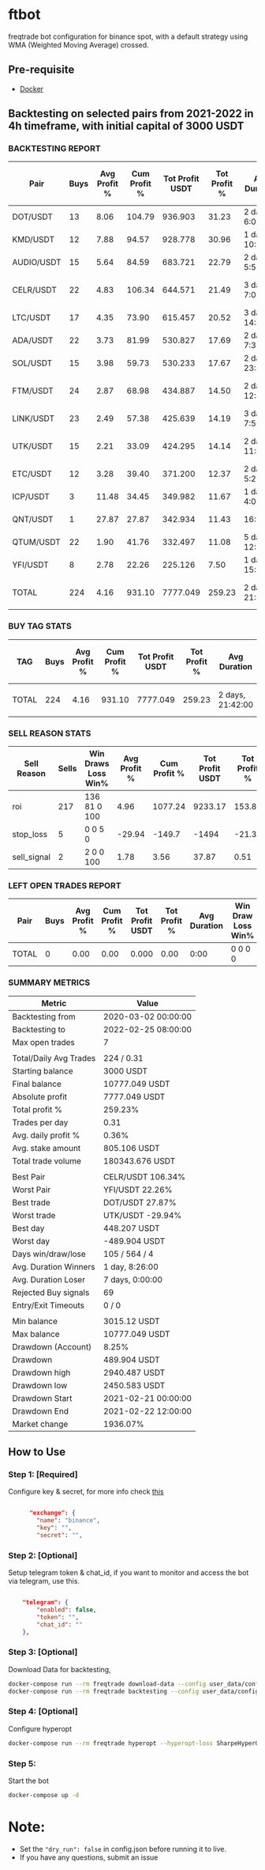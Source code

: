 # ftbot
freqtrade bot configuration for binance spot, with a default strategy using WMA (Weighted Moving Average) crossed.

## Pre-requisite
- [Docker](https://docs.docker.com/get-docker/)

## Backtesting on selected pairs from 2021-2022 in 4h timeframe, with initial capital of 3000 USDT
### BACKTESTING REPORT

|       Pair |   Buys |   Avg Profit % |   Cum Profit % |   Tot Profit USDT |   Tot Profit % |     Avg Duration |   Win  Draw  Loss  Win% |
|------------|--------|----------------|----------------|-------------------|----------------|------------------|-------------------------|
|   DOT/USDT |     13 |           8.06 |         104.79 |           936.903 |          31.23 |  2 days, 6:09:00 |    10     3     0   100 |
|   KMD/USDT |     12 |           7.88 |          94.57 |           928.778 |          30.96 |  1 day, 10:40:00 |     9     3     0   100 |
| AUDIO/USDT |     15 |           5.64 |          84.59 |           683.721 |          22.79 |  2 days, 5:52:00 |     7     8     0   100 |
|  CELR/USDT |     22 |           4.83 |         106.34 |           644.571 |          21.49 |  3 days, 7:05:00 |    15     6     1  68.2 |
|   LTC/USDT |     17 |           4.35 |          73.90 |           615.457 |          20.52 | 3 days, 14:49:00 |    12     5     0   100 |
|   ADA/USDT |     22 |           3.73 |          81.99 |           530.827 |          17.69 |  2 days, 7:38:00 |    14     8     0   100 |
|   SOL/USDT |     15 |           3.98 |          59.73 |           530.233 |          17.67 | 2 days, 23:44:00 |     7     8     0   100 |
|   FTM/USDT |     24 |           2.87 |          68.98 |           434.887 |          14.50 | 2 days, 12:40:00 |    15     7     2  62.5 |
|  LINK/USDT |     23 |           2.49 |          57.38 |           425.639 |          14.19 |  3 days, 7:50:00 |    13    10     0   100 |
|   UTK/USDT |     15 |           2.21 |          33.09 |           424.295 |          14.14 | 2 days, 11:44:00 |    10     4     1  66.7 |
|   ETC/USDT |     12 |           3.28 |          39.40 |           371.200 |          12.37 |  2 days, 5:20:00 |     8     4     0   100 |
|   ICP/USDT |      3 |          11.48 |          34.45 |           349.982 |          11.67 |   1 day, 4:00:00 |     2     1     0   100 |
|   QNT/USDT |      1 |          27.87 |          27.87 |           342.934 |          11.43 |         16:00:00 |     1     0     0   100 |
|  QTUM/USDT |     22 |           1.90 |          41.76 |           332.497 |          11.08 | 5 days, 12:55:00 |     8    14     0   100 |
|   YFI/USDT |      8 |           2.78 |          22.26 |           225.126 |           7.50 |  1 day, 15:30:00 |     7     0     1  87.5 |
|      TOTAL |    224 |           4.16 |         931.10 |          7777.049 |         259.23 | 2 days, 21:42:00 |   138    81     5  61.6 |
### BUY TAG STATS
|   TAG |   Buys |   Avg Profit % |   Cum Profit % |   Tot Profit USDT |   Tot Profit % |     Avg Duration |   Win  Draw  Loss  Win% |
|-------|--------|----------------|----------------|-------------------|----------------|------------------|-------------------------|
| TOTAL |    224 |           4.16 |         931.10 |          7777.049 |         259.23 | 2 days, 21:42:00 |   138    81     5  61.6 |

### SELL REASON STATS
|   Sell Reason |   Sells |   Win  Draws  Loss  Win% |   Avg Profit % |   Cum Profit % |   Tot Profit USDT |   Tot Profit % |
|---------------|---------|--------------------------|----------------|----------------|-------------------|----------------|
|           roi |     217 |    136    81     0   100 |           4.96 |        1077.24 |           9233.17 |         153.89 |
|     stop_loss |       5 |      0     0     5     0 |         -29.94 |        -149.7  |          -1494    |         -21.39 |
|   sell_signal |       2 |      2     0     0   100 |           1.78 |           3.56 |             37.87 |           0.51 |
### LEFT OPEN TRADES REPORT
|   Pair |   Buys |   Avg Profit % |   Cum Profit % |   Tot Profit USDT |   Tot Profit % |   Avg Duration |   Win  Draw  Loss  Win% |
|--------|--------|----------------|----------------|-------------------|----------------|----------------|-------------------------|
|  TOTAL |      0 |           0.00 |           0.00 |             0.000 |           0.00 |           0:00 |     0     0     0     0 |

### SUMMARY METRICS
| Metric                 | Value               |
|------------------------|---------------------|
| Backtesting from       | 2020-03-02 00:00:00 |
| Backtesting to         | 2022-02-25 08:00:00 |
| Max open trades        | 7                   |
|                        |                     |
| Total/Daily Avg Trades | 224 / 0.31          |
| Starting balance       | 3000 USDT           |
| Final balance          | 10777.049 USDT      |
| Absolute profit        | 7777.049 USDT       |
| Total profit %         | 259.23%             |
| Trades per day         | 0.31                |
| Avg. daily profit %    | 0.36%               |
| Avg. stake amount      | 805.106 USDT        |
| Total trade volume     | 180343.676 USDT     |
|                        |                     |
| Best Pair              | CELR/USDT 106.34%   |
| Worst Pair             | YFI/USDT 22.26%     |
| Best trade             | DOT/USDT 27.87%     |
| Worst trade            | UTK/USDT -29.94%    |
| Best day               | 448.207 USDT        |
| Worst day              | -489.904 USDT       |
| Days win/draw/lose     | 105 / 564 / 4       |
| Avg. Duration Winners  | 1 day, 8:26:00      |
| Avg. Duration Loser    | 7 days, 0:00:00     |
| Rejected Buy signals   | 69                  |
| Entry/Exit Timeouts    | 0 / 0               |
|                        |                     |
| Min balance            | 3015.12 USDT        |
| Max balance            | 10777.049 USDT      |
| Drawdown (Account)     | 8.25%               |
| Drawdown               | 489.904 USDT        |
| Drawdown high          | 2940.487 USDT       |
| Drawdown low           | 2450.583 USDT       |
| Drawdown Start         | 2021-02-21 00:00:00 |
| Drawdown End           | 2021-02-22 12:00:00 |
| Market change          | 1936.07%            |


## How to Use
### Step 1: [Required]
Configure key & secret, for more info check [this](https://www.binance.com/en/support/faq/360002502072/)
```json

      "exchange": {
        "name": "binance",
        "key": "",
        "secret": "",

```

### Step 2: [Optional]
Setup telegram token & chat_id, if you want to monitor and access the bot via telegram, use this.
```json

    "telegram": {
        "enabled": false,
        "token": "",
        "chat_id": ""
    },
```

### Step 3: [Optional]
Download Data for backtesting,
```bash
docker-compose run --rm freqtrade download-data --config user_data/config.json --exchange binance --days 730 -t 4h
docker-compose run --rm freqtrade backtesting --config user_data/config.json --strategy WmaCrossed --timeframe 20210225-20220225 -i 4h
```



### Step 4: [Optional]
Configure hyperopt
```bash
docker-compose run --rm freqtrade hyperopt --hyperopt-loss SharpeHyperOptLossDaily --spaces roi stoploss trailing --strategy WmaCrossed --config user_data/config.json -e 200
```

### Step 5:
Start the bot
```bash
docker-compose up -d
```

# Note:
- Set the `"dry_run": false` in config.json before running it to live.
- If you have any questions, submit an issue



